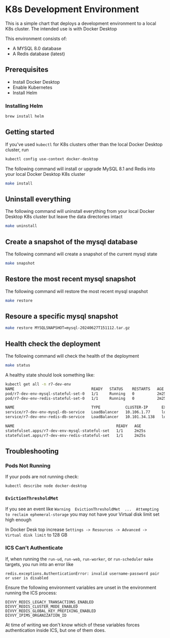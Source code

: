 # K8s Development Environment

This is a simple chart that deploys a development environment to a local K8s cluster. 
The intended use is with Docker Desktop

This environment consists of:

* A MYSQL 8.0 database
* A Redis database (latest)

## Prerequisites

* Install Docker Desktop
* Enable Kubernetes
* Install Helm

### Installing Helm

```bash
brew install helm
```

## Getting started

If you've used `kubectl` for K8s clusters other than the local Docker Desktop cluster, run

```bash
kubectl config use-context docker-desktop
```

The following command will install or upgrade MySQL 8.1 and Redis into your local Docker Desktop K8s cluster
```bash
make install
```

## Uninstall everything

The following command will uninstall everything from your local Docker Desktop K8s cluster but leave the data directories intact

```bash
make uninstall
```

## Create a snapshot of the mysql database

The following command will create a snapshot of the current mysql state

```bash
make snapshot
```

## Restore the most recent mysql snapshot

The following command will restore the most recent mysql snapshot

```bash
make restore
```

## Resoure a specific mysql snapshot

```bash
make restore MYSQLSNAPSHOT=mysql-20240627T151112.tar.gz
```

## Health check the deployment

The following command will check the health of the deployment

```bash
make status 
```

A healthy state should look something like:

```bash
kubectl get all -n r7-dev-env
NAME                                  READY   STATUS    RESTARTS   AGE
pod/r7-dev-env-mysql-stateful-set-0   1/1     Running   0          2m25s
pod/r7-dev-env-redis-stateful-set-0   1/1     Running   0          2m25s

NAME                                  TYPE           CLUSTER-IP      EXTERNAL-IP   PORT(S)          AGE
service/r7-dev-env-mysql-db-service   LoadBalancer   10.106.1.77     localhost     3306:30778/TCP   2m25s
service/r7-dev-env-redis-db-service   LoadBalancer   10.101.34.138   localhost     6379:31483/TCP   2m25s

NAME                                             READY   AGE
statefulset.apps/r7-dev-env-mysql-stateful-set   1/1     2m25s
statefulset.apps/r7-dev-env-redis-stateful-set   1/1     2m25s
```

## Troubleshooting

### Pods Not Running

If your pods are not running check:

```bash
kubectl describe node docker-desktop
```

### `EvictionThresholdMet`

If you see an event like `Warning  EvictionThresholdMet  ...  Attempting to reclaim ephemeral-storage` you may not have your Virtual disk limit set high enough

In Docker Desk top increase `Settings -> Resources -> Advanced -> Virtual disk limit` to 128 GB

### ICS Can't Authenticate

If, when running the `run-ud`, `run-web`, `run-worker`, or `run-scheduler` `make` targets, you run into an error like

```
redis.exceptions.AuthenticationError: invalid username-password pair or user is disabled
```

Ensure the following environment variables are unset in the environment running the ICS process:

```
DIVVY_REDIS_LEGACY_TRANSACTIONS_ENABLED
DIVVY_REDIS_CLUSTER_MODE_ENABLED
DIVVY_REDIS_GLOBAL_KEY_PREFIXING_ENABLED
DIVVY_IPIMS_ORGANIZATION_ID
```

At time of writing we don't know which of these variables forces authentication inside ICS, but one of them does.
